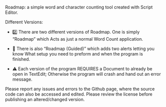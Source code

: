  Roadmap: a simple word and character counting tool created with Script Editor.

 Different Versions:

 - 2️⃣ There are two different versions of Roadmap. One is simply “Roadmap” which
 Acts as just a normal Word Count application.

 - 📖 There is also “Roadmap (Guided)” which adds two alerts letting you know
 What setup you need to preform and when the program is finished.

 - ⚠️ Each version of the program REQUIRES a Document to already be open in
 TextEdit; Otherwise the program will crash and hand out an error message.
 
 
 Please report any issues and errors to the Github page, where the source code can also be accessed and edited. Please review the license before 
 publishing an altered/changed version.

